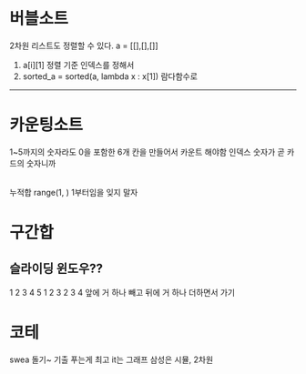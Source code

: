# 버블소트
2차원 리스트도 정렬할 수 있다.
a = [[],[],[]]
1) a[i][1] 정렬 기준 인덱스를 정해서
2) sorted_a = sorted(a, lambda x : x[1]) 람다함수로
<hr>

# 카운팅소트
1~5까지의 숫자라도
0을 포함한 6개 칸을 만들어서 카운트 해야함
인덱스 숫자가 곧 카드의 숫자니까

<br>
누적합 range(1, ) 1부터임을 잊지 말자

# 구간합
## 슬라이딩 윈도우??
1 2 3 4 5
1 2 3
  2 3 4
앞에 거 하나 빼고 뒤에 거 하나 더하면서 가기

# 코테
swea 돌기~
기출 푸는게 최고
it는 그래프
삼성은 시뮬, 2차원
